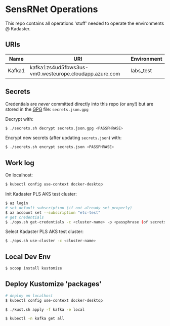 # SensRNet Operations

This repo contains all operations 'stuff' needed to operate the environments @ Kadaster.

## URIs

| Name   | URI                                                    | Environment |
|--------|--------------------------------------------------------|-------------|
| Kafka1 | kafka1zs4ud5fbws3us-vm0.westeurope.cloudapp.azure.com | labs_test   |



## Secrets

Credentials are _never_ committed directly into this repo (or any!) but are stored in the [GPG](https://www.if-not-true-then-false.com/2010/linux-encrypt-files-decrypt-files-gpg-interactive-non-interactive/) file: `secrets.json.gpg`

Decrypt with:

```bash
$ ./secrets.sh decrypt secrets.json.gpg <PASSPHRASE>
```

Encrypt new secrets (after updating `secrets.json`) with:

```bash
$ ./secrets.sh encrypt secrets.json <PASSPHRASE>
```

## Work log

On localhost:

```bash
$ kubectl config use-context docker-desktop
```

Init Kadaster PLS AKS test cluster:

```bash
$ az login
# set default subscription (if not already set properly)
$ az account set --subscription "etc-test"
# get credentials
$ ./ops.sh get-credentials -c <cluster-name> -p <passphrase (of secrets.json.gpg)>
```

Select Kadaster PLS AKS test cluster:

```bash
$ ./ops.sh use-cluster -c <cluster-name>
```

## Local Dev Env

```bash
$ scoop install kustomize
```

## Deploy Kustomize 'packages'

```bash
# deploy on localhost
$ kubectl config use-context docker-desktop

$ ./kust.sh apply -f kafka -e local

$ kubectl -n kafka get all
```
